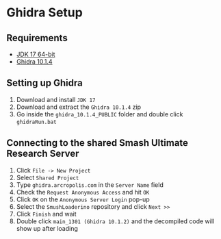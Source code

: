 # Ghidra Setup

## Requirements
   - [JDK 17 64-bit](https://adoptium.net/temurin/releases/)
   - [Ghidra 10.1.4](https://github.com/NationalSecurityAgency/ghidra/releases/tag/Ghidra_10.1.4_build)

## Setting up Ghidra
1. Download and install `JDK 17`
2. Download and extract the `Ghidra 10.1.4` zip
3. Go inside the `ghidra_10.1.4_PUBLIC` folder and double click `ghidraRun.bat`

## Connecting to the shared Smash Ultimate Research Server
1. Click `File -> New Project`
2. Select `Shared Project`
3. Type `ghidra.arcropolis.com` in the `Server Name` field
4. Check the `Request Anonymous Access` and hit `OK`
5. Click `OK` on the `Anonymous Server Login` pop-up
6. Select the `SmushLoaderino` repository and click `Next >>`
7. Click `Finish` and wait
8. Double click `main_1301 (Ghidra 10.1.2)` and the decompiled code will show up after loading